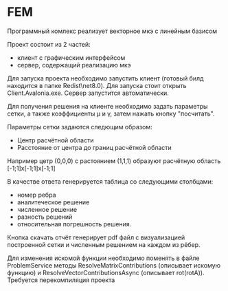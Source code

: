 # FEM
Программный комлекс реализует векторное мкэ с линейным базисом

Проект состоит из 2 частей:
  * клиент с графическим интерфейсом 
  * сервер, содержащий реализацию мкэ

Для запуска проекта необходимо запустить клиент (готовый билд находится в папке Redist\net8.0). Для запуска стоит открыть Client.Avalonia.exe. Сервер запустится автоматически.

Для получения решения на клиенте необходимо задать параметры сетки, а также коэффициенты μ и γ, затем нажать кнопку "посчитать". 

Параметры сетки задаются следющим образом: 
* Центр расчётной области
* Расстояние от центра до границ расчётной области

Например цетр (0,0,0) с растоянием (1,1,1) образуют расчётную область [-1;1]x[-1;1]x[-1;1]

В качестве ответа генерируется таблица со следующими столбцами: 
  * номер ребра
  * аналитеческое решение
  * численное решение
  * разность решений
  * относительная погрешность решения.

Кнопка скачать отчёт генерирует pdf файл с визуализацией построенной сетки и численным решением на каждом из рёбер.

Для изменения искомой функции необходимо поменять в файле ProblemService методы ResolveMatrixContributions (описывает искомую функцию) и ResolveVectorContributionsAsync (описывает rot(rotA)). Требуется перекомпиляция проекта
